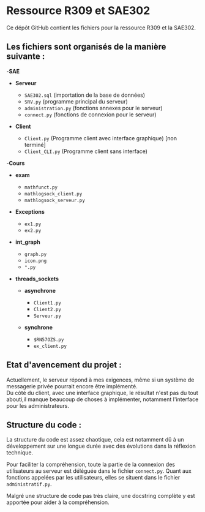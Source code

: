 # Ressource R309 et SAE302

Ce dépôt GitHub contient les fichiers pour la ressource R309 et la SAE302.


## Les fichiers sont organisés de la manière suivante :

-**SAE**
  - **Serveur**
    - `SAE302.sql` (importation de la base de données)
    - `SRV.py` (programme principal du serveur)
    - `administration.py` (fonctions annexes pour le serveur)
    - `connect.py` (fonctions de connexion pour le serveur)
    
  - **Client**
    - `Client.py` (Programme client avec interface graphique) [non terminé]
    - `Client_CLI.py` (Programme client sans interface)
      
-**Cours**
- **exam**
  - `mathfunct.py`
  - `mathlogsock_client.py`
  - `mathlogsock_serveur.py`
  
- **Exceptions**
  - `ex1.py`
  - `ex2.py`
  
- **int_graph**
  - `graph.py`
  - `icon.png`
  - `°.py`
  
- **threads_sockets**
  - **asynchrone**
    - `Client1.py`
    - `Client2.py`
    - `Serveur.py`
  
  - **synchrone**
    - `$RN57OZS.py`
    - `ex_client.py`
   
## Etat d'avencement du projet :


Actuellement, le serveur répond à mes exigences, même si un système de messagerie privée pourrait encore être implémenté.  
Du côté du client, avec une interface graphique, le résultat n'est pas du tout abouti,il manque beaucoup de choses à implémenter, notamment l'interface pour les administrateurs.

## Structure du code :
 
La structure du code est assez chaotique, cela est notamment dû à un développement sur une longue durée avec des évolutions dans la réflexion technique.  

Pour faciliter la compréhension, toute la partie de la connexion des utilisateurs au serveur est déléguée dans le fichier `connect.py`. Quant aux fonctions appelées par les utilisateurs, elles se situent dans le fichier `administratif.py`.  

Malgré une structure de code pas très claire, une docstring complète y est apportée pour aider à la compréhension.

